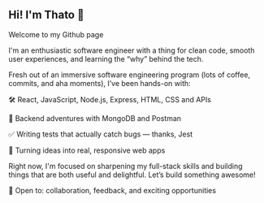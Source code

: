 ## Hi! I'm Thato 👋

Welcome to my Github page

<!--
**Thato-A/Thato-A** is a ✨ _special_ ✨ repository because its `README.md` (this file) appears on your GitHub profile.

Here are some ideas to get you started:

- 🔭 I’m currently working on ...
- 🌱 I’m currently learning ...
- 👯 I’m looking to collaborate on ...
- 🤔 I’m looking for help with ...
- 💬 Ask me about ...
- 📫 How to reach me: ...
- 😄 Pronouns: ...
- ⚡ Fun fact: ...
-->
I'm an enthusiastic software engineer with a thing for clean code, smooth user experiences, and learning the “why” behind the tech.

Fresh out of an immersive software engineering program (lots of coffee, commits, and aha moments), I’ve been hands-on with:

🛠️ React, JavaScript, Node.js, Express, HTML, CSS and APIs

🌱 Backend adventures with MongoDB and Postman

✅ Writing tests that actually catch bugs — thanks, Jest

🎨 Turning ideas into real, responsive web apps

Right now, I'm focused on sharpening my full-stack skills and building things that are both useful and delightful.
Let’s build something awesome!

🧠 Open to: collaboration, feedback, and exciting opportunities
